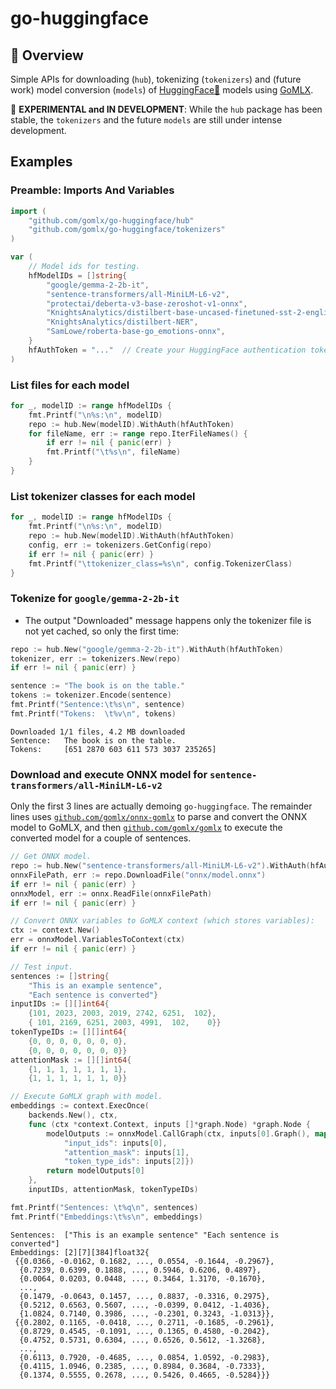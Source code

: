 # go-huggingface 

## 📖 Overview

Simple APIs for downloading (`hub`), tokenizing (`tokenizers`) and (future work) model conversion (`models`) of 
[HuggingFace🤗](huggingface.co) models using [GoMLX](https://github.com/gomlx/gomlx).

🚧 **EXPERIMENTAL and IN DEVELOPMENT**: While the `hub` package has been stable, the `tokenizers` and the future `models` are still
under intense development.

## Examples

### Preamble: Imports And Variables

```go
import (
    "github.com/gomlx/go-huggingface/hub"
    "github.com/gomlx/go-huggingface/tokenizers"
)

var (
	// Model ids for testing.
	hfModelIDs = []string{
		"google/gemma-2-2b-it",
		"sentence-transformers/all-MiniLM-L6-v2",
		"protectai/deberta-v3-base-zeroshot-v1-onnx",
		"KnightsAnalytics/distilbert-base-uncased-finetuned-sst-2-english",
		"KnightsAnalytics/distilbert-NER",
		"SamLowe/roberta-base-go_emotions-onnx",
	}
	hfAuthToken = "..."  // Create your HuggingFace authentication token in huggingface.co, to allow download of models.
)
```

### List files for each model

```go
for _, modelID := range hfModelIDs {
	fmt.Printf("\n%s:\n", modelID)
	repo := hub.New(modelID).WithAuth(hfAuthToken)
	for fileName, err := range repo.IterFileNames() {
		if err != nil { panic(err) }
		fmt.Printf("\t%s\n", fileName)
	}
}
```

### List tokenizer classes for each model

```go
for _, modelID := range hfModelIDs {
	fmt.Printf("\n%s:\n", modelID)
	repo := hub.New(modelID).WithAuth(hfAuthToken)
	config, err := tokenizers.GetConfig(repo)
	if err != nil { panic(err) }
	fmt.Printf("\ttokenizer_class=%s\n", config.TokenizerClass)
}
```

### Tokenize for `google/gemma-2-2b-it`

* The output "Downloaded" message happens only the tokenizer file is not yet cached, so only the first time:

```go
repo := hub.New("google/gemma-2-2b-it").WithAuth(hfAuthToken)
tokenizer, err := tokenizers.New(repo)
if err != nil { panic(err) }

sentence := "The book is on the table."
tokens := tokenizer.Encode(sentence)
fmt.Printf("Sentence:\t%s\n", sentence)
fmt.Printf("Tokens:  \t%v\n", tokens)
```

```
Downloaded 1/1 files, 4.2 MB downloaded         
Sentence:	The book is on the table.
Tokens:  	[651 2870 603 611 573 3037 235265]
```


### Download and execute ONNX model for `sentence-transformers/all-MiniLM-L6-v2`

Only the first 3 lines are actually demoing `go-huggingface`.
The remainder lines uses [`github.com/gomlx/onnx-gomlx`](https://github.com/gomlx/onnx-gomlx)
to parse and convert the ONNX model to GoMLX, and then
[`github.com/gomlx/gomlx`](github.com/gomlx/gomlx) to execute the converted model
for a couple of sentences.

```go
// Get ONNX model.
repo := hub.New("sentence-transformers/all-MiniLM-L6-v2").WithAuth(hfAuthToken)
onnxFilePath, err := repo.DownloadFile("onnx/model.onnx")
if err != nil { panic(err) }
onnxModel, err := onnx.ReadFile(onnxFilePath)
if err != nil { panic(err) }

// Convert ONNX variables to GoMLX context (which stores variables):
ctx := context.New()
err = onnxModel.VariablesToContext(ctx)
if err != nil { panic(err) }

// Test input.
sentences := []string{
	"This is an example sentence",
	"Each sentence is converted"}
inputIDs := [][]int64{
	{101, 2023, 2003, 2019, 2742, 6251,  102},
	{ 101, 2169, 6251, 2003, 4991,  102,    0}}
tokenTypeIDs := [][]int64{
	{0, 0, 0, 0, 0, 0, 0},
	{0, 0, 0, 0, 0, 0, 0}}
attentionMask := [][]int64{
	{1, 1, 1, 1, 1, 1, 1},
	{1, 1, 1, 1, 1, 1, 0}}

// Execute GoMLX graph with model.
embeddings := context.ExecOnce(
	backends.New(), ctx,
	func (ctx *context.Context, inputs []*graph.Node) *graph.Node {
		modelOutputs := onnxModel.CallGraph(ctx, inputs[0].Graph(), map[string]*graph.Node{
			"input_ids": inputs[0],
			"attention_mask": inputs[1],
			"token_type_ids": inputs[2]})
		return modelOutputs[0]
	}, 
	inputIDs, attentionMask, tokenTypeIDs)

fmt.Printf("Sentences: \t%q\n", sentences)
fmt.Printf("Embeddings:\t%s\n", embeddings)
```

```
Sentences: 	["This is an example sentence" "Each sentence is converted"]
Embeddings:	[2][7][384]float32{
 {{0.0366, -0.0162, 0.1682, ..., 0.0554, -0.1644, -0.2967},
  {0.7239, 0.6399, 0.1888, ..., 0.5946, 0.6206, 0.4897},
  {0.0064, 0.0203, 0.0448, ..., 0.3464, 1.3170, -0.1670},
  ...,
  {0.1479, -0.0643, 0.1457, ..., 0.8837, -0.3316, 0.2975},
  {0.5212, 0.6563, 0.5607, ..., -0.0399, 0.0412, -1.4036},
  {1.0824, 0.7140, 0.3986, ..., -0.2301, 0.3243, -1.0313}},
 {{0.2802, 0.1165, -0.0418, ..., 0.2711, -0.1685, -0.2961},
  {0.8729, 0.4545, -0.1091, ..., 0.1365, 0.4580, -0.2042},
  {0.4752, 0.5731, 0.6304, ..., 0.6526, 0.5612, -1.3268},
  ...,
  {0.6113, 0.7920, -0.4685, ..., 0.0854, 1.0592, -0.2983},
  {0.4115, 1.0946, 0.2385, ..., 0.8984, 0.3684, -0.7333},
  {0.1374, 0.5555, 0.2678, ..., 0.5426, 0.4665, -0.5284}}}
```

